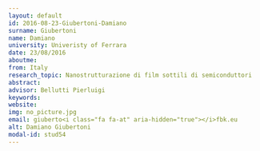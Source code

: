 ```yaml
---
layout: default 
id: 2016-08-23-Giubertoni-Damiano
surname: Giubertoni
name: Damiano
university: Univeristy of Ferrara
date: 23/08/2016
aboutme: 
from: Italy
research_topic: Nanostrutturazione di film sottili di semiconduttori
abstract: 
advisor: Bellutti Pierluigi
keywords: 
website: 
img: no_picture.jpg
email: giuberto<i class="fa fa-at" aria-hidden="true"></i>fbk.eu
alt: Damiano Giubertoni
modal-id: stud54
---
```

